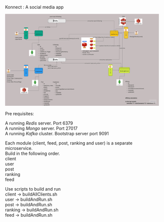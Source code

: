 Konnect : A social media app

![Alt](Konnect%20_%20A_Social_Media_App.jpeg)

Pre requisites:

A running *Redis* server. Port 6379\
A running *Mongo* server. Port 27017\
A running *Kafka* cluster. Bootstrap server port 9091


Each module (client, feed, post, ranking and user) is a separate microservice.\
Build in the following order.\
client\
user\
post\
ranking\
feed

Use scripts to build and run\
client -> buildAllClients.sh\
user  -> buildAndRun.sh\
post  -> buildAndRun.sh\
ranking  -> buildAndRun.sh\
feed  -> buildAndRun.sh


